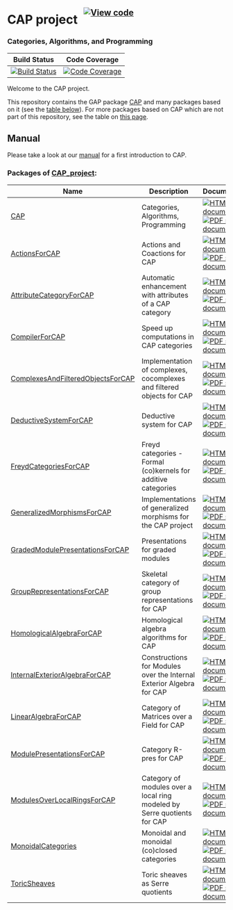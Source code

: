 <!-- BEGIN HEADER -->
# CAP project&ensp;<sup><sup>[![View code][code-img]][code-url]</sup></sup>

### Categories, Algorithms, and Programming

| Build Status | Code Coverage |
| ------------ | ------------- |
| [![Build Status][tests-img]][tests-url] | [![Code Coverage][codecov-img]][codecov-url] |

<!-- END HEADER -->

Welcome to the CAP project.

This repository contains the GAP package [CAP](CAP#readme) and many packages based on it (see the [table below](#packages-of-cap_project)). For more packages based on CAP which are not part of this repository, see the table on [this page](https://homalg-project.github.io/docs/CAP_project-based/).

## Manual

Please take a look at our [manual](https://github.com/homalg-project/CAP_project/raw/master/Manual/CAPManual.pdf) for a first introduction to CAP.

<!-- BEGIN FOOTER -->
### Packages of [CAP_project](/../../):
| Name | Description | Documentation |
| ---- | ----------- | ------------- |
| [CAP](CAP#readme) | Categories, Algorithms, Programming | [![HTML stable documentation][html-CAP-img]][html-CAP-url] [![PDF stable documentation][pdf-CAP-img]][pdf-CAP-url] |
| [ActionsForCAP](ActionsForCAP#readme) | Actions and Coactions for CAP | [![HTML stable documentation][html-ActionsForCAP-img]][html-ActionsForCAP-url] [![PDF stable documentation][pdf-ActionsForCAP-img]][pdf-ActionsForCAP-url] |
| [AttributeCategoryForCAP](AttributeCategoryForCAP#readme) | Automatic enhancement with attributes of a CAP category | [![HTML stable documentation][html-AttributeCategoryForCAP-img]][html-AttributeCategoryForCAP-url] [![PDF stable documentation][pdf-AttributeCategoryForCAP-img]][pdf-AttributeCategoryForCAP-url] |
| [CompilerForCAP](CompilerForCAP#readme) | Speed up computations in CAP categories | [![HTML stable documentation][html-CompilerForCAP-img]][html-CompilerForCAP-url] [![PDF stable documentation][pdf-CompilerForCAP-img]][pdf-CompilerForCAP-url] |
| [ComplexesAndFilteredObjectsForCAP](ComplexesAndFilteredObjectsForCAP#readme) | Implementation of complexes, cocomplexes and filtered objects for CAP | [![HTML stable documentation][html-ComplexesAndFilteredObjectsForCAP-img]][html-ComplexesAndFilteredObjectsForCAP-url] [![PDF stable documentation][pdf-ComplexesAndFilteredObjectsForCAP-img]][pdf-ComplexesAndFilteredObjectsForCAP-url] |
| [DeductiveSystemForCAP](DeductiveSystemForCAP#readme) | Deductive system for CAP | [![HTML stable documentation][html-DeductiveSystemForCAP-img]][html-DeductiveSystemForCAP-url] [![PDF stable documentation][pdf-DeductiveSystemForCAP-img]][pdf-DeductiveSystemForCAP-url] |
| [FreydCategoriesForCAP](FreydCategoriesForCAP#readme) | Freyd categories - Formal (co)kernels for additive categories | [![HTML stable documentation][html-FreydCategoriesForCAP-img]][html-FreydCategoriesForCAP-url] [![PDF stable documentation][pdf-FreydCategoriesForCAP-img]][pdf-FreydCategoriesForCAP-url] |
| [GeneralizedMorphismsForCAP](GeneralizedMorphismsForCAP#readme) | Implementations of generalized morphisms for the CAP project | [![HTML stable documentation][html-GeneralizedMorphismsForCAP-img]][html-GeneralizedMorphismsForCAP-url] [![PDF stable documentation][pdf-GeneralizedMorphismsForCAP-img]][pdf-GeneralizedMorphismsForCAP-url] |
| [GradedModulePresentationsForCAP](GradedModulePresentationsForCAP#readme) | Presentations for graded modules | [![HTML stable documentation][html-GradedModulePresentationsForCAP-img]][html-GradedModulePresentationsForCAP-url] [![PDF stable documentation][pdf-GradedModulePresentationsForCAP-img]][pdf-GradedModulePresentationsForCAP-url] |
| [GroupRepresentationsForCAP](GroupRepresentationsForCAP#readme) | Skeletal category of group representations for CAP | [![HTML stable documentation][html-GroupRepresentationsForCAP-img]][html-GroupRepresentationsForCAP-url] [![PDF stable documentation][pdf-GroupRepresentationsForCAP-img]][pdf-GroupRepresentationsForCAP-url] |
| [HomologicalAlgebraForCAP](HomologicalAlgebraForCAP#readme) | Homological algebra algorithms for CAP | [![HTML stable documentation][html-HomologicalAlgebraForCAP-img]][html-HomologicalAlgebraForCAP-url] [![PDF stable documentation][pdf-HomologicalAlgebraForCAP-img]][pdf-HomologicalAlgebraForCAP-url] |
| [InternalExteriorAlgebraForCAP](InternalExteriorAlgebraForCAP#readme) | Constructions for Modules over the Internal Exterior Algebra for CAP | [![HTML stable documentation][html-InternalExteriorAlgebraForCAP-img]][html-InternalExteriorAlgebraForCAP-url] [![PDF stable documentation][pdf-InternalExteriorAlgebraForCAP-img]][pdf-InternalExteriorAlgebraForCAP-url] |
| [LinearAlgebraForCAP](LinearAlgebraForCAP#readme) | Category of Matrices over a Field for CAP | [![HTML stable documentation][html-LinearAlgebraForCAP-img]][html-LinearAlgebraForCAP-url] [![PDF stable documentation][pdf-LinearAlgebraForCAP-img]][pdf-LinearAlgebraForCAP-url] |
| [ModulePresentationsForCAP](ModulePresentationsForCAP#readme) | Category R-pres for CAP | [![HTML stable documentation][html-ModulePresentationsForCAP-img]][html-ModulePresentationsForCAP-url] [![PDF stable documentation][pdf-ModulePresentationsForCAP-img]][pdf-ModulePresentationsForCAP-url] |
| [ModulesOverLocalRingsForCAP](ModulesOverLocalRingsForCAP#readme) | Category of modules over a local ring modeled by Serre quotients for CAP | [![HTML stable documentation][html-ModulesOverLocalRingsForCAP-img]][html-ModulesOverLocalRingsForCAP-url] [![PDF stable documentation][pdf-ModulesOverLocalRingsForCAP-img]][pdf-ModulesOverLocalRingsForCAP-url] |
| [MonoidalCategories](MonoidalCategories#readme) | Monoidal and monoidal (co)closed categories | [![HTML stable documentation][html-MonoidalCategories-img]][html-MonoidalCategories-url] [![PDF stable documentation][pdf-MonoidalCategories-img]][pdf-MonoidalCategories-url] |
| [ToricSheaves](ToricSheaves#readme) | Toric sheaves as Serre quotients | [![HTML stable documentation][html-ToricSheaves-img]][html-ToricSheaves-url] [![PDF stable documentation][pdf-ToricSheaves-img]][pdf-ToricSheaves-url] |

[html-CAP-img]: https://img.shields.io/badge/🔗%20HTML-stable-blue.svg
[html-CAP-url]: https://homalg-project.github.io/CAP_project/CAP/doc/chap0_mj.html

[pdf-CAP-img]: https://img.shields.io/badge/🔗%20PDF-stable-blue.svg
[pdf-CAP-url]: https://homalg-project.github.io/CAP_project/CAP/download_pdf.html


[html-ActionsForCAP-img]: https://img.shields.io/badge/🔗%20HTML-stable-blue.svg
[html-ActionsForCAP-url]: https://homalg-project.github.io/CAP_project/ActionsForCAP/doc/chap0_mj.html

[pdf-ActionsForCAP-img]: https://img.shields.io/badge/🔗%20PDF-stable-blue.svg
[pdf-ActionsForCAP-url]: https://homalg-project.github.io/CAP_project/ActionsForCAP/download_pdf.html


[html-AttributeCategoryForCAP-img]: https://img.shields.io/badge/🔗%20HTML-stable-blue.svg
[html-AttributeCategoryForCAP-url]: https://homalg-project.github.io/CAP_project/AttributeCategoryForCAP/doc/chap0_mj.html

[pdf-AttributeCategoryForCAP-img]: https://img.shields.io/badge/🔗%20PDF-stable-blue.svg
[pdf-AttributeCategoryForCAP-url]: https://homalg-project.github.io/CAP_project/AttributeCategoryForCAP/download_pdf.html


[html-CompilerForCAP-img]: https://img.shields.io/badge/🔗%20HTML-stable-blue.svg
[html-CompilerForCAP-url]: https://homalg-project.github.io/CAP_project/CompilerForCAP/doc/chap0_mj.html

[pdf-CompilerForCAP-img]: https://img.shields.io/badge/🔗%20PDF-stable-blue.svg
[pdf-CompilerForCAP-url]: https://homalg-project.github.io/CAP_project/CompilerForCAP/download_pdf.html


[html-ComplexesAndFilteredObjectsForCAP-img]: https://img.shields.io/badge/🔗%20HTML-stable-blue.svg
[html-ComplexesAndFilteredObjectsForCAP-url]: https://homalg-project.github.io/CAP_project/ComplexesAndFilteredObjectsForCAP/doc/chap0_mj.html

[pdf-ComplexesAndFilteredObjectsForCAP-img]: https://img.shields.io/badge/🔗%20PDF-stable-blue.svg
[pdf-ComplexesAndFilteredObjectsForCAP-url]: https://homalg-project.github.io/CAP_project/ComplexesAndFilteredObjectsForCAP/download_pdf.html


[html-DeductiveSystemForCAP-img]: https://img.shields.io/badge/🔗%20HTML-stable-blue.svg
[html-DeductiveSystemForCAP-url]: https://homalg-project.github.io/CAP_project/DeductiveSystemForCAP/doc/chap0_mj.html

[pdf-DeductiveSystemForCAP-img]: https://img.shields.io/badge/🔗%20PDF-stable-blue.svg
[pdf-DeductiveSystemForCAP-url]: https://homalg-project.github.io/CAP_project/DeductiveSystemForCAP/download_pdf.html


[html-FreydCategoriesForCAP-img]: https://img.shields.io/badge/🔗%20HTML-stable-blue.svg
[html-FreydCategoriesForCAP-url]: https://homalg-project.github.io/CAP_project/FreydCategoriesForCAP/doc/chap0_mj.html

[pdf-FreydCategoriesForCAP-img]: https://img.shields.io/badge/🔗%20PDF-stable-blue.svg
[pdf-FreydCategoriesForCAP-url]: https://homalg-project.github.io/CAP_project/FreydCategoriesForCAP/download_pdf.html


[html-GeneralizedMorphismsForCAP-img]: https://img.shields.io/badge/🔗%20HTML-stable-blue.svg
[html-GeneralizedMorphismsForCAP-url]: https://homalg-project.github.io/CAP_project/GeneralizedMorphismsForCAP/doc/chap0_mj.html

[pdf-GeneralizedMorphismsForCAP-img]: https://img.shields.io/badge/🔗%20PDF-stable-blue.svg
[pdf-GeneralizedMorphismsForCAP-url]: https://homalg-project.github.io/CAP_project/GeneralizedMorphismsForCAP/download_pdf.html


[html-GradedModulePresentationsForCAP-img]: https://img.shields.io/badge/🔗%20HTML-stable-blue.svg
[html-GradedModulePresentationsForCAP-url]: https://homalg-project.github.io/CAP_project/GradedModulePresentationsForCAP/doc/chap0_mj.html

[pdf-GradedModulePresentationsForCAP-img]: https://img.shields.io/badge/🔗%20PDF-stable-blue.svg
[pdf-GradedModulePresentationsForCAP-url]: https://homalg-project.github.io/CAP_project/GradedModulePresentationsForCAP/download_pdf.html


[html-GroupRepresentationsForCAP-img]: https://img.shields.io/badge/🔗%20HTML-stable-blue.svg
[html-GroupRepresentationsForCAP-url]: https://homalg-project.github.io/CAP_project/GroupRepresentationsForCAP/doc/chap0_mj.html

[pdf-GroupRepresentationsForCAP-img]: https://img.shields.io/badge/🔗%20PDF-stable-blue.svg
[pdf-GroupRepresentationsForCAP-url]: https://homalg-project.github.io/CAP_project/GroupRepresentationsForCAP/download_pdf.html


[html-HomologicalAlgebraForCAP-img]: https://img.shields.io/badge/🔗%20HTML-stable-blue.svg
[html-HomologicalAlgebraForCAP-url]: https://homalg-project.github.io/CAP_project/HomologicalAlgebraForCAP/doc/chap0_mj.html

[pdf-HomologicalAlgebraForCAP-img]: https://img.shields.io/badge/🔗%20PDF-stable-blue.svg
[pdf-HomologicalAlgebraForCAP-url]: https://homalg-project.github.io/CAP_project/HomologicalAlgebraForCAP/download_pdf.html


[html-InternalExteriorAlgebraForCAP-img]: https://img.shields.io/badge/🔗%20HTML-stable-blue.svg
[html-InternalExteriorAlgebraForCAP-url]: https://homalg-project.github.io/CAP_project/InternalExteriorAlgebraForCAP/doc/chap0_mj.html

[pdf-InternalExteriorAlgebraForCAP-img]: https://img.shields.io/badge/🔗%20PDF-stable-blue.svg
[pdf-InternalExteriorAlgebraForCAP-url]: https://homalg-project.github.io/CAP_project/InternalExteriorAlgebraForCAP/download_pdf.html


[html-LinearAlgebraForCAP-img]: https://img.shields.io/badge/🔗%20HTML-stable-blue.svg
[html-LinearAlgebraForCAP-url]: https://homalg-project.github.io/CAP_project/LinearAlgebraForCAP/doc/chap0_mj.html

[pdf-LinearAlgebraForCAP-img]: https://img.shields.io/badge/🔗%20PDF-stable-blue.svg
[pdf-LinearAlgebraForCAP-url]: https://homalg-project.github.io/CAP_project/LinearAlgebraForCAP/download_pdf.html


[html-ModulePresentationsForCAP-img]: https://img.shields.io/badge/🔗%20HTML-stable-blue.svg
[html-ModulePresentationsForCAP-url]: https://homalg-project.github.io/CAP_project/ModulePresentationsForCAP/doc/chap0_mj.html

[pdf-ModulePresentationsForCAP-img]: https://img.shields.io/badge/🔗%20PDF-stable-blue.svg
[pdf-ModulePresentationsForCAP-url]: https://homalg-project.github.io/CAP_project/ModulePresentationsForCAP/download_pdf.html


[html-ModulesOverLocalRingsForCAP-img]: https://img.shields.io/badge/🔗%20HTML-stable-blue.svg
[html-ModulesOverLocalRingsForCAP-url]: https://homalg-project.github.io/CAP_project/ModulesOverLocalRingsForCAP/doc/chap0_mj.html

[pdf-ModulesOverLocalRingsForCAP-img]: https://img.shields.io/badge/🔗%20PDF-stable-blue.svg
[pdf-ModulesOverLocalRingsForCAP-url]: https://homalg-project.github.io/CAP_project/ModulesOverLocalRingsForCAP/download_pdf.html


[html-MonoidalCategories-img]: https://img.shields.io/badge/🔗%20HTML-stable-blue.svg
[html-MonoidalCategories-url]: https://homalg-project.github.io/CAP_project/MonoidalCategories/doc/chap0_mj.html

[pdf-MonoidalCategories-img]: https://img.shields.io/badge/🔗%20PDF-stable-blue.svg
[pdf-MonoidalCategories-url]: https://homalg-project.github.io/CAP_project/MonoidalCategories/download_pdf.html


[html-ToricSheaves-img]: https://img.shields.io/badge/🔗%20HTML-stable-blue.svg
[html-ToricSheaves-url]: https://homalg-project.github.io/CAP_project/ToricSheaves/doc/chap0_mj.html

[pdf-ToricSheaves-img]: https://img.shields.io/badge/🔗%20PDF-stable-blue.svg
[pdf-ToricSheaves-url]: https://homalg-project.github.io/CAP_project/ToricSheaves/download_pdf.html


[tests-img]: https://github.com/homalg-project/CAP_project/workflows/Tests/badge.svg?branch=master
[tests-url]: https://github.com/homalg-project/CAP_project/actions?query=workflow%3ATests+branch%3Amaster

[codecov-img]: https://codecov.io/gh/homalg-project/CAP_project/branch/master/graph/badge.svg
[codecov-url]: https://codecov.io/gh/homalg-project/CAP_project

[code-img]: https://img.shields.io/badge/-View%20code-blue?logo=github
[code-url]: https://github.com/homalg-project/CAP_project#top
<!-- END FOOTER -->
